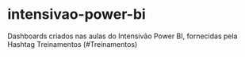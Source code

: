# intensivao-power-bi
Dashboards criados nas aulas do Intensivão Power BI, fornecidas pela Hashtag Treinamentos (#Treinamentos)
